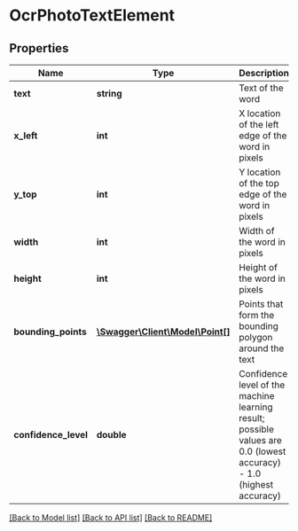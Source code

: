 # OcrPhotoTextElement

## Properties
Name | Type | Description | Notes
------------ | ------------- | ------------- | -------------
**text** | **string** | Text of the word | [optional] 
**x_left** | **int** | X location of the left edge of the word in pixels | [optional] 
**y_top** | **int** | Y location of the top edge of the word in pixels | [optional] 
**width** | **int** | Width of the word in pixels | [optional] 
**height** | **int** | Height of the word in pixels | [optional] 
**bounding_points** | [**\Swagger\Client\Model\Point[]**](Point.md) | Points that form the bounding polygon around the text | [optional] 
**confidence_level** | **double** | Confidence level of the machine learning result; possible values are 0.0 (lowest accuracy) - 1.0 (highest accuracy) | [optional] 

[[Back to Model list]](../README.md#documentation-for-models) [[Back to API list]](../README.md#documentation-for-api-endpoints) [[Back to README]](../README.md)


